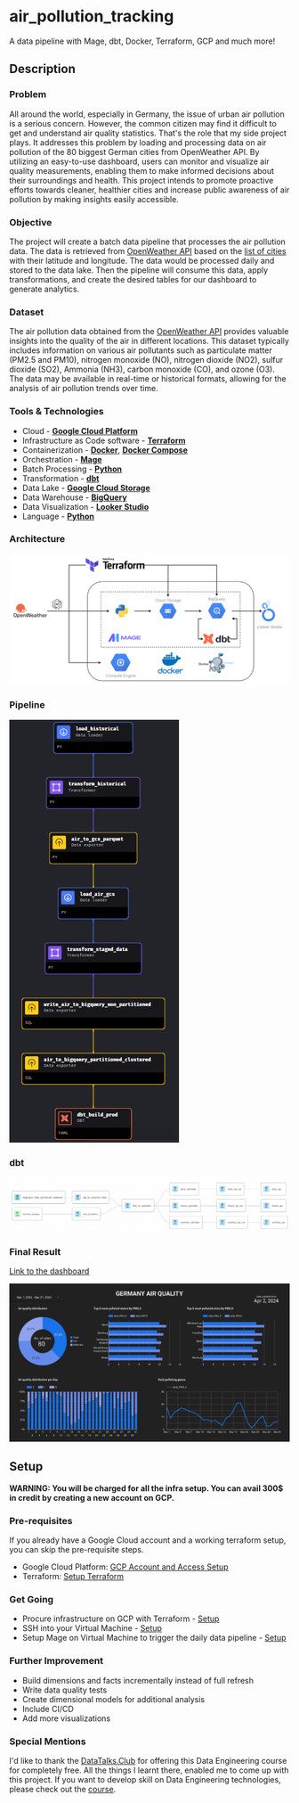 # air_pollution_tracking

A data pipeline with Mage, dbt, Docker, Terraform, GCP and much more!

## Description

### Problem

All around the world, especially in Germany, the issue of urban air pollution is a serious concern. However, the common citizen may find it difficult to get and understand air quality statistics. That's the role that my side project plays. It addresses this problem by loading and processing data on air pollution of the 80 biggest German cities from OpenWeather API. By utilizing an easy-to-use dashboard, users can monitor and visualize air quality measurements, enabling them to make informed decisions about their surroundings and health. This project intends to promote proactive efforts towards cleaner, healthier cities and increase public awareness of air pollution by making insights easily accessible.

### Objective

The project will create a batch data pipeline that processes the air pollution data. The data is retrieved from [OpenWeather API](https://openweathermap.org/api) based on the [list of cities](mage/germany_city.csv) with their latitude and longitude. The data would be processed daily and stored to the data lake. Then the pipeline will consume this data, apply transformations, and create the desired tables for our dashboard to generate analytics.

### Dataset

The air pollution data obtained from the [OpenWeather API](https://openweathermap.org/api) provides valuable insights into the quality of the air in different locations. This dataset typically includes information on various air pollutants such as particulate matter (PM2.5 and PM10), nitrogen monoxide (NO), nitrogen dioxide (NO2), sulfur dioxide (SO2), Ammonia (NH3), carbon monoxide (CO), and ozone (O3). The data may be available in real-time or historical formats, allowing for the analysis of air pollution trends over time. 

### Tools & Technologies

- Cloud - [**Google Cloud Platform**](https://cloud.google.com)
- Infrastructure as Code software - [**Terraform**](https://www.terraform.io)
- Containerization - [**Docker**](https://www.docker.com), [**Docker Compose**](https://docs.docker.com/compose/)
- Orchestration - [**Mage**](https://www.mage.ai/)
- Batch Processing - [**Python**](https://www.python.org)
- Transformation - [**dbt**](https://www.getdbt.com)
- Data Lake - [**Google Cloud Storage**](https://cloud.google.com/storage)
- Data Warehouse - [**BigQuery**](https://cloud.google.com/bigquery)
- Data Visualization - [**Looker Studio**](https://lookerstudio.google.com/overview)
- Language - [**Python**](https://www.python.org)

### Architecture

![architecture](images/architecture.png)

### Pipeline

![pipeline](images/pipeline.png)

### dbt

![dbt](images/dbt.png)

### Final Result

[Link to the dashboard](https://lookerstudio.google.com/s/jOxSt_QiToY)

![dashboard](images/dashboard.png)

## Setup

**WARNING: You will be charged for all the infra setup. You can avail 300$ in credit by creating a new account on GCP.**
### Pre-requisites

If you already have a Google Cloud account and a working terraform setup, you can skip the pre-requisite steps.

- Google Cloud Platform: [GCP Account and Access Setup](setup/gcp.md)
- Terraform: [Setup Terraform](https://github.com/DataTalksClub/data-engineering-zoomcamp/blob/main/week_1_basics_n_setup/1_terraform_gcp/windows.md#terraform)


### Get Going

- Procure infrastructure on GCP with Terraform - [Setup](setup/terraform.md)
- SSH into your Virtual Machine - [Setup](setup/ssh.md)
- Setup Mage on Virtual Machine to trigger the daily data pipeline - [Setup](setup/mage.md)


### Further Improvement

- Build dimensions and facts incrementally instead of full refresh
- Write data quality tests
- Create dimensional models for additional analysis
- Include CI/CD
- Add more visualizations

### Special Mentions
I'd like to thank the [DataTalks.Club](https://datatalks.club) for offering this Data Engineering course for completely free. All the things I learnt there, enabled me to come up with this project. If you want to develop skill on Data Engineering technologies, please check out the [course](https://github.com/DataTalksClub/data-engineering-zoomcamp).